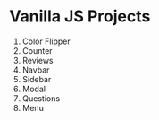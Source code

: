 # Vanilla JS Projects

1. Color Flipper
2. Counter
3. Reviews
4. Navbar
5. Sidebar
6. Modal
7. Questions
8. Menu
